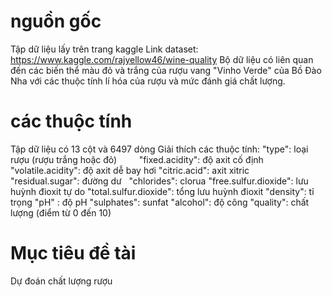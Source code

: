 # nguồn gốc
Tập dữ liệu lấy trên trang kaggle
Link dataset: https://www.kaggle.com/rajyellow46/wine-quality
Bộ dữ liệu có liên quan đến các biến thể màu đỏ và trắng của rượu vang "Vinho Verde" của Bồ Đào Nha với các thuộc tính lí hóa của rượu và mức đánh giá chất lượng.
# các thuộc tính
Tập dữ liệu có 13 cột và 6497 dòng
Giải thích các thuộc tính:
"type": loại rượu (rượu trắng hoặc đỏ)          
"fixed.acidity": độ axit cố định
"volatile.acidity": độ axit dễ bay hơi 
"citric.acid": axit xitric     
"residual.sugar": đường dư  
"chlorides": clorua 
"free.sulfur.dioxide": lưu huỳnh đioxit tự do
"total.sulfur.dioxide": tổng lưu huỳnh đioxit
"density": tỉ trọng
"pH" : độ pH
"sulphates": sunfat
"alcohol": độ công
"quality": chất lượng (điểm từ 0 đến 10)
# Mục tiêu đề tài
Dự đoán chất lượng rượu